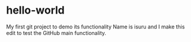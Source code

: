 # hello-world
My first git project to demo its functionality
Name is isuru and I make this edit to test the GitHub main functionality.
